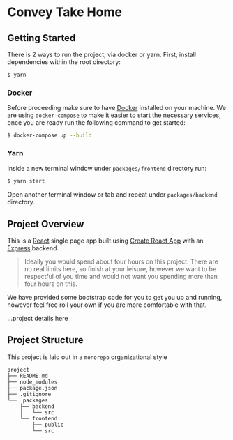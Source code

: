 # Convey Take Home

## Getting Started

There is 2 ways to run the project, via docker or yarn. First, install dependencies within the root directory:

```bash
$ yarn
```

### Docker

Before proceeding make sure to have [Docker](https://docs.docker.com/install/) installed on your machine. We are using `docker-compose` to make it easier to start the necessary services, once you are ready run the following command to get started:

```bash
$ docker-compose up --build
```

### Yarn

Inside a new terminal window under `packages/frontend` directory run:

```bash
$ yarn start
```

Open another terminal window or tab and repeat under `packages/backend` directory.

## Project Overview

This is a [React](https://reactjs.org/) single page app built using [Create React App](https://reactjs.org/docs/create-a-new-react-app.html) with an [Express](https://expressjs.com/) backend.

> Ideally you would spend about four hours on this project. There are no real limits here, so finish at your leisure, however we want to be respectful of you time and would not want you spending more than four hours on this.

We have provided some bootstrap code for you to get you up and running, however feel free roll your own if you are more comfortable with that.

...project details here

## Project Structure

This project is laid out in a `monorepo` organizational style

```
project
├── README.md
├── node_modules
├── package.json
├── .gitignore
└──  packages
    ├── backend
    │   └── src
    └── frontend
        ├── public
        └── src
```

